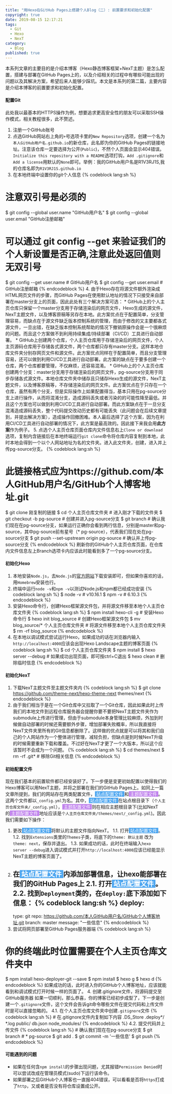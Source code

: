 ```yaml
---
title: "用Hexo在GitHub Pages上搭建个人Blog（二）: 前置要求和初始化配置"
copyright: true
date: 2019-08-15 12:17:21
tags: 
  - Git
  - Hexo
  - NexT
category:
  - Blog
published: true
---
```


本系列文章的主要目的是介绍本博客（Hexo静态博客框架+NexT主题）是怎么配置，搭建与部署在GitHub Pages上的，以及介绍相关的过程中有哪些可能出现的问题以及其解决方案，希望后来人能够少踩坑。本文是本系列的第二篇，主要内容是介绍本博客的前置要求和初始化配置。

<!-- more -->

#### 配置Git 

此处我以最基本的HTTPS操作为例，想要追求更高安全性的朋友可以采取SSH操作模式，相关教程很多，此不赘述。
1. 注册一个GitHub账号
2. 点选GitHub网站右上角的`+`号选项卡里的`New Repository`选项，创建一个名为`本人GitHub用户名.github.io`的新仓库，此名即为你的GitHub Pages的链接地址。注意该仓库一定要选择为公开(`Public`)，不然个人页面会显示404错误。`Initialize this repository with a README`选项打钩，`Add .gitignore`和`Add a license`用默认的`None`即可。举例：我的GitHub用户名是R1V3RJ1S,我的仓库名即为`R1V3RJ1S.github.io`
3. 在本地终端中设置你的git个人信息
{% codeblock lang:sh %}
# 注意双引号是必须的
$ git config --global user.name "GitHub用户名"
$ git config --global user.email "GitHub注册邮箱"
# 可以通过 git config --get 来验证我们的个人新设置是否正确,注意此处返回值则无双引号
$ git config --get user.name # GitHub用户名
$ git config --get user.email # GitHub注册邮箱
{% endcodeblock %}
4. 由于Hexo存在将源文件额外渲染成HTML网页文件的步骤，而GitHub Pages在使用默认地址的情况下只接受来自部署在master分支上的页面，因此此处有三个解决方案可选：
    * GitHub上的个人主页仓库只保留一个master分支用于存储渲染后的网页文件，Hexo生成的源文件，NexT主题文件，以及博客原稿等另存在本地。此方案优点在于配置简单，分支管理容易，而缺点在于源文件缺乏版本控制系统的管理，而由于修改的又主要都各式源文件，一旦出错，在缺乏版本控制系统帮助的情况下撤销原操作会是一个很麻烦的问题。而且这个方案做不到利用持续集成/持续部署（CI/CD）工具进行自动部署。
    * GitHub上创建两个仓库，个人主页仓库用于存储渲染后的网页文件，个人主页源码仓库用于存储各式源文件，两个仓库都只存有master分支。这样本地仓库文件夹分别存网页文件和源文件。此方案优点同样在于配置简单，而且分支管理容易，还可以做到利用CI/CD工具进行自动部署。此方案的缺点在于要多创建一个仓库，两个仓库都要管理，不仅麻烦，还容易混淆。
    * GitHub上的个人主页仓库创建两个分支：master分支用于存储渲染后的网页文件，pg-source分支用于同步存储各式源文件。本地仓库文件夹中储存且只储存Hexo生成的源文件，NexT主题文件，以及博客原稿等，不存储渲染后的网页文件。此方案优点在于只存在一个仓库，虽然有两个分支，但是实际操作上如果配置得当，基本只用在pg-source分支上进行操作，从而将混淆分支，造成源码丢失或者污染的的可能性降至最低。并且这个方案也可以做到利用CI/CD工具进行自动部署。而此方案缺点在于一旦分支混淆造成源码丢失，整个代码提交改动历史都有可能丢失（此问题会在后续文章提到，并提出解决方案），造成操作回撤困难。本人最后选择了这个方案，因为在利用CI/CD工具进行自动部署的情况下，此方案是最高效的。因此接下来我会用**此方案**作为例子。
5. 点选个人主页仓库页面仓库内文件信息右上`Clone or download`选项，复制内含链接后在本地终端运行`git clone`命令将仓库内容复制到本地，此时本地会得到一个以个人网站地址为名的文件夹。进入此文件夹，创建，进入并上传pg-source分支。
{% codeblock lang:sh %}
# 此链接格式应为https://github.com/本人GitHub用户名/GitHub个人博客地址.git
$ git clone 刚复制的链接
$ cd 个人主页仓库文件夹 # 进入刚才下载的文件夹
$ git checkout -b pg-source # 创建并进入pg-source分支
$ git branch # 确认我们现在在pg-source分支，如果运行正确你会看到两行信息，分别是master和pg-source，其中pg-source前有星号（* pg-source），代表我们现在处在pg-source分支
$ git push --set-upstream origin pg-source # 确认并上传pg-source分支
{% endcodeblock %}
刷新你的GitHub个人主页仓库页面，在仓库内文件信息左上Branch选项卡内应该此时能看到多了一个pg-source分支。

#### 初始化Hexo

1. 本地安装`Node.js`，去`Node.js`的[官方网站](https://nodejs.org)下载安装即可，但如果你喜欢的话，用`Homebrew`安装也行。
2. 终端中运行`node -v`和`npm -v`以测试Node.js和npm都已经成功安装
{% codeblock lang:sh %}
$ node -v # v10.16.1
$ npm -v # 6.10.3
{% endcodeblock %}
3. 安装Hexo命令行，创建Hexo框架源文件包，并将源文件移至本地个人主页仓库文件夹
{% codeblock lang:sh %}
$ npm install hexo-cli -g # 安装Hexo命令行
$ hexo init blog_source # 创建Hexo框架源文件包
$ mv blog_source/* 个人主页仓库文件夹 # 将源文件移至本地个人主页仓库文件夹
$ rm -rf blog_source 
{% endcodeblock %}
4. 在本地以调试模式尝试运行Hexo，如果成功的话在浏览器内输入`http://localhost:4000`应该会出现Hexo Landscape主题的博客页面
{% codeblock lang:sh %}
$ cd 个人主页仓库文件夹
$ npm install
$ hexo server --debug # 如果成功出现页面，即可按ctrl+C退出
$ hexo clean # 删除临时信息
{% endcodeblock %}

#### 初始化NexT

1. 下载NexT主题文件至主题文件夹内
{% codeblock lang:sh %}
$ git clone https://github.com/theme-next/hexo-theme-next themes/next
{% endcodeblock %}
2. 由于我们相当于是在一个Git仓库中又拉取了一个Git仓库，因此如果此时上传我们的本地文件到远程仓库服务器会提醒你要不要把NexT主题文件夹作为submodule上传进行管理，但由于submodule本身管理比较麻烦，外加到时候做自动部署的时候还需要额外步骤，增加部署失败概率，所以我直接将NexT文件夹里所有的Git信息都删除了。这样做的优点就是可以将其和我们自己的个人网站作为一个整体进行管理，减轻负担，但缺点是到时候NexT升级的时候需要重新下载和覆盖。不过好在NexT才更了一个大版本，所以这个应该暂时不会成为一个问题。
{% codeblock lang:sh %}
$ cd themes/next
$ rm -rf .git* # 移除Git相关信息
{% endcodeblock %}

#### 初始配置文件

现在我们基本的前置软件都已经安装好了。下一步便是变更初始配置以使得我们的Hexo博客可以用NexT主题，并将之部署在我们的GitHub Pages上。如同上一篇文章所提到，我们的网站存在两类配置文件，<span style="background-color:#4fa7f0"><font color="white">&nbsp;站点配置文件&nbsp;</font></span>和<span style="background-color:#c082ed"><font color="white">&nbsp;主题配置文件&nbsp;</font></span>。这两个文件都以`_config.yml`为名。其中，<span style="background-color:#4fa7f0"><font color="white">&nbsp;站点配置文件&nbsp;</font></span>在站点根目录下（`个人主页仓库文件夹/_config.yml`），<span style="background-color:#c082ed"><font color="white">&nbsp;主题配置文件&nbsp;</font></span>则在相应主题根目录下(比如NexT的<span style="background-color:#c082ed"><font color="white">&nbsp;主题配置文件&nbsp;</font></span>地址应该是`个人主页仓库文件夹/themes/next/_config.yml`)。因此我们需要如下操作：
1. 更改<span style="background-color:#4fa7f0"><font color="white">&nbsp;站点配置文件&nbsp;</font></span>将默认的主题文件指向NexT。
    1.1. 打开<span style="background-color:#4fa7f0"><font color="white">&nbsp;站点配置文件&nbsp;</font></span>。
    1.2. 找到`Extensions`类里的`Themes`子类，将底下的`theme: 默认主题` 改为`theme: next`，保存并退出。
    1.3. 如果成功的话，此时在终端输入`hexo server --debug`进入调试模式并打开`http://localhost:4000`应该已经能显示NexT主题的博客页面了。
2. 在<span style="background-color:#4fa7f0"><font color="white">&nbsp;站点配置文件&nbsp;</font></span>内添加部署信息，让hexo能部署在我们的GitHub Pages上
    2.1. 打开<span style="background-color:#4fa7f0"><font color="white">&nbsp;站点配置文件&nbsp;</font></span>。
    2.2. 找到`Deployment`类的，在`deploy:`底下添加如下信息：
    {% codeblock lang:sh %}
    deploy:
    -
      type: git
      repo: https://github.com/本人GitHub用户名/GitHub个人博客地址.git
      branch: master
      message: "一些信息"
    {% endcodeblock %}
3. 尝试将网页部署至GitHub Pages服务器端
{% codeblock lang:sh %}
# 你的终端此时位置需要在个人主页仓库文件夹中
$ npm install hexo-deployer-git --save
$ npm install
$ hexo g 
$ hexo d
{% endcodeblock %}
如果成功的话，此时进入你的GitHub个人博客地址，应该就能看到和调试模式打开时候一样的页面了。
4. 创建.gitignore文件，将源码提交至GitHub服务器
如果一切顺利，那么恭喜，你的博客已经初步成型了，下一步是创建一个`.gitignore`文件，这个文件会告诉git命令哪些文件在提交代码和上传文件时是可以直接忽略的。
    4.1. 在个人主页仓库文件夹中创建`.gitignore`文件
    {% codeblock lang:sh %}
    # 在.gitignore文件内复制如下内容
    .DS_Store
    .deploy*/
    *.log
    public/
    db.json
    node_modules/
    {% endcodeblock %}
    4.2. 提交代码并上传文件
    {% codeblock lang:sh %}
    # 确认我们现在在pg-source分支
    $ git branch # * pg-source
    $ git add .
    $ git commit -m '一些信息'
    $ git push
    {% endcodeblock %}

#### 可能遇到的问题
* 如果在任何含`npm install`的步骤出现问题，尤其报错`Permission Denied`时可以尝试改成在管理员模式(sudo)下运行该命令。
* 如果部署之后GitHub个人博客也一直报404错误，可以看看是否将`https`打成了`http`，又或者是否没有将仓库设置成公开。